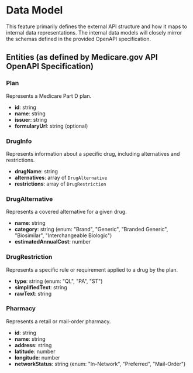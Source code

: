 # Data Model

This feature primarily defines the external API structure and how it maps to internal data representations. The internal data models will closely mirror the schemas defined in the provided OpenAPI specification.

## Entities (as defined by Medicare.gov API OpenAPI Specification)

### Plan
Represents a Medicare Part D plan.

- **id**: string
- **name**: string
- **issuer**: string
- **formularyUrl**: string (optional)

### DrugInfo
Represents information about a specific drug, including alternatives and restrictions.

- **drugName**: string
- **alternatives**: array of `DrugAlternative`
- **restrictions**: array of `DrugRestriction`

### DrugAlternative
Represents a covered alternative for a given drug.

- **name**: string
- **category**: string (enum: "Brand", "Generic", "Branded Generic", "Biosimilar", "Interchangeable Biologic")
- **estimatedAnnualCost**: number

### DrugRestriction
Represents a specific rule or requirement applied to a drug by the plan.

- **type**: string (enum: "QL", "PA", "ST")
- **simplifiedText**: string
- **rawText**: string

### Pharmacy
Represents a retail or mail-order pharmacy.

- **id**: string
- **name**: string
- **address**: string
- **latitude**: number
- **longitude**: number
- **networkStatus**: string (enum: "In-Network", "Preferred", "Mail-Order")

